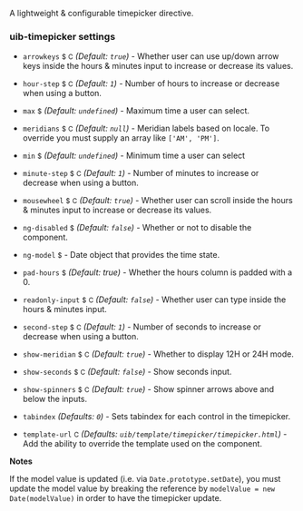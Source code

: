 A lightweight & configurable timepicker directive.

### uib-timepicker settings

* `arrowkeys`
  <small class="badge">$</small>
  <small class="badge">C</small>
  _(Default: `true`)_ -
  Whether user can use up/down arrow keys inside the hours & minutes input to increase or decrease its values.

* `hour-step`
  <small class="badge">$</small>
  <small class="badge">C</small>
  <i class="glyphicon glyphicon-eye-open"></i>
  _(Default: `1`)_ -
  Number of hours to increase or decrease when using a button.

* `max`
  <small class="badge">$</small>
  <i class="glyphicon glyphicon-eye-open"></i>
  _(Default: `undefined`)_ -
  Maximum time a user can select.

* `meridians`
  <small class="badge">$</small>
  <small class="badge">C</small>
  _(Default: `null`)_ -
  Meridian labels based on locale. To override you must supply an array like `['AM', 'PM']`.

* `min`
  <small class="badge">$</small>
  <i class="glyphicon glyphicon-eye-open"></i>
  _(Default: `undefined`)_ -
  Minimum time a user can select

* `minute-step`
  <small class="badge">$</small>
  <small class="badge">C</small>
  <i class="glyphicon glyphicon-eye-open"></i>
  _(Default: `1`)_ -
  Number of minutes to increase or decrease when using a button.

* `mousewheel`
  <small class="badge">$</small>
  <small class="badge">C</small>
  _(Default: `true`)_ -
  Whether user can scroll inside the hours & minutes input to increase or decrease its values.

* `ng-disabled`
  <small class="badge">$</small>
  <i class="glyphicon glyphicon-eye-open"></i>
  _(Default: `false`)_ -
  Whether or not to disable the component.

* `ng-model`
  <small class="badge">$</small>
  <i class="glyphicon glyphicon-eye-open"></i> -
  Date object that provides the time state.

* `pad-hours`
  <small class="badge">$</small>
  _(Default: true)_ -
  Whether the hours column is padded with a 0.

* `readonly-input`
  <small class="badge">$</small>
  <small class="badge">C</small>
  _(Default: `false`)_ -
  Whether user can type inside the hours & minutes input.

* `second-step`
  <small class="badge">$</small>
  <small class="badge">C</small>
  <i class="glyphicon glyphicon-eye-open"></i>
  _(Default: `1`)_ -
  Number of seconds to increase or decrease when using a button.

* `show-meridian`
  <small class="badge">$</small>
  <small class="badge">C</small>
  <i class="glyphicon glyphicon-eye-open"></i>
  _(Default: `true`)_ -
  Whether to display 12H or 24H mode.

* `show-seconds`
  <small class="badge">$</small>
  <small class="badge">C</small>
  <i class="glyphicon glyphicon-eye-open"></i>
  _(Default: `false`)_ -
  Show seconds input.

* `show-spinners`
  <small class="badge">$</small>
  <small class="badge">C</small>
  _(Default: `true`)_ -
  Show spinner arrows above and below the inputs.

* `tabindex`
  _(Defaults: `0`)_ -
  Sets tabindex for each control in the timepicker.

* `template-url`
  <small class="badge">C</small>
  _(Defaults: `uib/template/timepicker/timepicker.html`)_ -
  Add the ability to override the template used on the component.

 **Notes**

 If the model value is updated (i.e. via `Date.prototype.setDate`), you must update the model value by breaking the reference by `modelValue = new Date(modelValue)` in order to have the timepicker update.

